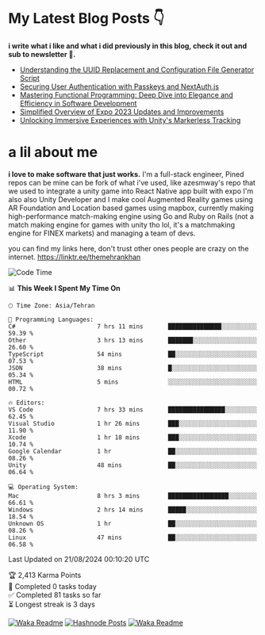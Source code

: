 # My Latest Blog Posts 👇
**i write what i like and what i did previously in this blog, check it out and sub to newsletter 🫡.**

<!-- HASHNODE_BLOG:START -->
- [Understanding the UUID Replacement and Configuration File Generator Script](https://themehrankhan.hashnode.dev/understanding-the-uuid-replacement-and-configuration-file-generator-script)
- [Securing User Authentication with Passkeys and NextAuth.js](https://themehrankhan.hashnode.dev/securing-user-authentication-with-passkeys-and-nextauthjs)
- [Mastering Functional Programming: Deep Dive into Elegance and Efficiency in Software Development](https://themehrankhan.hashnode.dev/mastering-functional-programming-deep-dive-into-elegance-and-efficiency-in-software-development)
- [Simplified Overview of Expo 2023 Updates and Improvements](https://themehrankhan.hashnode.dev/expo-2023-updates-and-features-summary)
- [Unlocking Immersive Experiences with Unity's Markerless Tracking](https://themehrankhan.hashnode.dev/unlocking-immersive-experiences-with-unitys-markerless-tracking)

<!-- HASHNODE_BLOG:END -->

# a lil about me
**i love to make  software that just works.**
I'm a full-stack engineer, Pined repos can be mine can be fork of what i've used, like azesmway's repo that we used to integrate a unity game into React Native app built with expo I'm also also Unity Developer and I make cool Augmented Reality games using AR Foundation and Location based games using mapbox, currently making high-performance match-making engine using Go and Ruby on Rails (not a match making engine for games with unity tho lol, it's a matchmaking engine for FINEX markets) and managing a team of devs.

you can find my links here, don't trust other ones people are crazy on the internet.
https://linktr.ee/themehrankhan

<!--START_SECTION:waka-->
![Code Time](http://img.shields.io/badge/Code%20Time-595%20hrs%2020%20mins-blue)

📊 **This Week I Spent My Time On** 

```text
🕑︎ Time Zone: Asia/Tehran

💬 Programming Languages: 
C#                       7 hrs 11 mins       ███████████████░░░░░░░░░░   59.39 % 
Other                    3 hrs 13 mins       ███████░░░░░░░░░░░░░░░░░░   26.60 % 
TypeScript               54 mins             ██░░░░░░░░░░░░░░░░░░░░░░░   07.53 % 
JSON                     38 mins             █░░░░░░░░░░░░░░░░░░░░░░░░   05.34 % 
HTML                     5 mins              ░░░░░░░░░░░░░░░░░░░░░░░░░   00.72 % 

🔥 Editors: 
VS Code                  7 hrs 33 mins       ████████████████░░░░░░░░░   62.45 % 
Visual Studio            1 hr 26 mins        ███░░░░░░░░░░░░░░░░░░░░░░   11.90 % 
Xcode                    1 hr 18 mins        ███░░░░░░░░░░░░░░░░░░░░░░   10.74 % 
Google Calendar          1 hr                ██░░░░░░░░░░░░░░░░░░░░░░░   08.26 % 
Unity                    48 mins             ██░░░░░░░░░░░░░░░░░░░░░░░   06.64 % 

💻 Operating System: 
Mac                      8 hrs 3 mins        █████████████████░░░░░░░░   66.61 % 
Windows                  2 hrs 14 mins       █████░░░░░░░░░░░░░░░░░░░░   18.54 % 
Unknown OS               1 hr                ██░░░░░░░░░░░░░░░░░░░░░░░   08.26 % 
Linux                    47 mins             ██░░░░░░░░░░░░░░░░░░░░░░░   06.58 % 
```


 Last Updated on 21/08/2024 00:10:20 UTC
<!--END_SECTION:waka-->

<!-- TODO-IST:START -->
🏆  2,413 Karma Points           
🌸  Completed 0 tasks today           
✅  Completed 81 tasks so far           
⏳  Longest streak is 3 days
<!-- TODO-IST:END -->

[![Waka Readme](https://github.com/TheMehranKhan/themehrankhan/actions/workflows/main.yml/badge.svg)](https://github.com/TheMehranKhan/themehrankhan/actions/workflows/main.yml)
[![Hashnode Posts](https://github.com/TheMehranKhan/themehrankhan/actions/workflows/hashnode.yml/badge.svg)](https://github.com/TheMehranKhan/themehrankhan/actions/workflows/hashnode.yml)
[![Waka Readme](https://github.com/TheMehranKhan/themehrankhan/actions/workflows/waka.yml/badge.svg)](https://github.com/TheMehranKhan/themehrankhan/actions/workflows/waka.yml)

